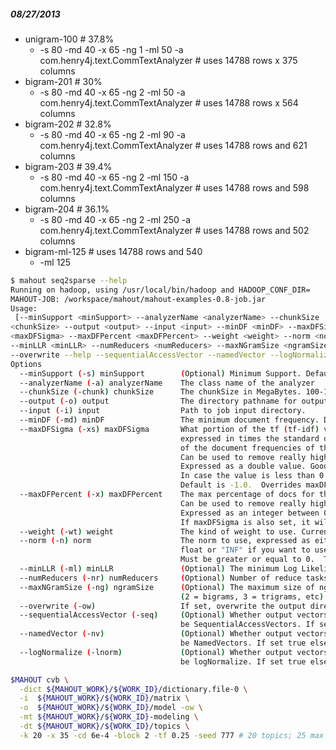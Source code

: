 ##### 08/27/2013

* unigram-100 # 37.8%
  * -s 80 -md 40 -x 65 -ng 1 -ml 50 -a com.henry4j.text.CommTextAnalyzer # uses 14788 rows x 375 columns
* bigram-201 # 30%
  * -s 80 -md 40 -x 65 -ng 2 -ml 50 -a com.henry4j.text.CommTextAnalyzer # uses 14788 rows x 564 columns
* bigram-202 # 32.8%
  * -s 80 -md 40 -x 65 -ng 2 -ml 90 -a com.henry4j.text.CommTextAnalyzer # uses 14788 rows and 621 columns
* bigram-203 # 39.4%
  * -s 80 -md 40 -x 65 -ng 2 -ml 150 -a com.henry4j.text.CommTextAnalyzer # uses 14788 rows and 598 columns
* bigram-204 # 36.1%
  * -s 80 -md 40 -x 65 -ng 2 -ml 250 -a com.henry4j.text.CommTextAnalyzer # uses 14788 rows and 502 columns
* bigram-ml-125 # uses 14788 rows and 540
  * -ml 125

```bash
$ mahout seq2sparse --help
Running on hadoop, using /usr/local/bin/hadoop and HADOOP_CONF_DIR=
MAHOUT-JOB: /workspace/mahout/mahout-examples-0.8-job.jar
Usage:                                                                          
 [--minSupport <minSupport> --analyzerName <analyzerName> --chunkSize           
<chunkSize> --output <output> --input <input> --minDF <minDF> --maxDFSigma      
<maxDFSigma> --maxDFPercent <maxDFPercent> --weight <weight> --norm <norm>      
--minLLR <minLLR> --numReducers <numReducers> --maxNGramSize <ngramSize>        
--overwrite --help --sequentialAccessVector --namedVector --logNormalize]       
Options                                                                         
  --minSupport (-s) minSupport        (Optional) Minimum Support. Default Value: 2                                  
  --analyzerName (-a) analyzerName    The class name of the analyzer            
  --chunkSize (-chunk) chunkSize      The chunkSize in MegaBytes. 100-10000 MB  
  --output (-o) output                The directory pathname for output.        
  --input (-i) input                  Path to job input directory.              
  --minDF (-md) minDF                 The minimum document frequency. Default is 1                                      
  --maxDFSigma (-xs) maxDFSigma       What portion of the tf (tf-idf) vectors to be used, 
                                      expressed in times the standard deviation (sigma) 
                                      of the document frequencies of these vectors.
                                      Can be used to remove really high frequency terms. 
                                      Expressed as a double value. Good value to be specified is 3.0. 
                                      In case the value is less than 0 no vectors will be filtered out. 
                                      Default is -1.0.  Overrides maxDFPercent             
  --maxDFPercent (-x) maxDFPercent    The max percentage of docs for the DF.    
                                      Can be used to remove really high frequency terms. 
                                      Expressed as an integer between 0 and 100. Default is 99.
                                      If maxDFSigma is also set, it will override this value.                               
  --weight (-wt) weight               The kind of weight to use. Currently TF or TFIDF                                  
  --norm (-n) norm                    The norm to use, expressed as either a    
                                      float or "INF" if you want to use the Infinite norm.
                                      Must be greater or equal to 0.  The default is not to normalize    
  --minLLR (-ml) minLLR               (Optional) The minimum Log Likelihood Ratio (Float)  Default is 1.0              
  --numReducers (-nr) numReducers     (Optional) Number of reduce tasks. Default Value: 1                          
  --maxNGramSize (-ng) ngramSize      (Optional) The maximum size of ngrams to create
                                      (2 = bigrams, 3 = trigrams, etc) Default Value:1                           
  --overwrite (-ow)                   If set, overwrite the output directory    
  --sequentialAccessVector (-seq)     (Optional) Whether output vectors should  
                                      be SequentialAccessVectors. If set true else false                                
  --namedVector (-nv)                 (Optional) Whether output vectors should  
                                      be NamedVectors. If set true else false   
  --logNormalize (-lnorm)             (Optional) Whether output vectors should  
                                      be logNormalize. If set true else false   
```

```bash
$MAHOUT cvb \
  -dict ${MAHOUT_WORK}/${WORK_ID}/dictionary.file-0 \
  -i  ${MAHOUT_WORK}/${WORK_ID}/matrix \
  -o  ${MAHOUT_WORK}/${WORK_ID}/model -ow \
  -mt ${MAHOUT_WORK}/${WORK_ID}-modeling \
  -dt ${MAHOUT_WORK}/${WORK_ID}/topics \
  -k 20 -x 35 -cd 6e-4 -block 2 -tf 0.25 -seed 777 # 20 topics; 25 max iterations; test set fraction 25%.
```

